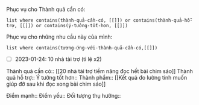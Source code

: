 Phục vụ cho Thành quả cần có:
```dataview
list where contains(thành-quả-cần-có, [[]]) or contains(thành-quả-hỗ-trợ, [[]]) or contains(ý-tưởng-tốt-hơn, [[]]) 
```
Phục vụ cho những nhu cầu này của mình:
```dataview
list where contains(tương-ứng-với-thành-quả-cần-có,[[]])
```
- [ ] 2023-01-24: 10 nhà tài trợ (tỉ lệ x2)

Thành quả cần có:: [[20 nhà tài trợ tiềm năng đọc hết bài chim sáo]]
Thành quả hỗ trợ::
Ý tưởng tốt hơn::
Thành phẩm:: [[Kết quả đo lường tính muốn giúp đỡ sau khi đọc xong bài chim sáo]]

Điểm mạnh::
Điểm yếu::
Đối tượng thụ hưởng::
